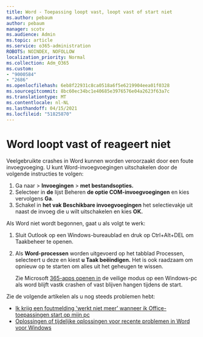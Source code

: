 ```yaml
---
title: Word - Toepassing loopt vast, loopt vast of start niet
ms.author: pebaum
author: pebaum
manager: scotv
ms.audience: Admin
ms.topic: article
ms.service: o365-administration
ROBOTS: NOINDEX, NOFOLLOW
localization_priority: Normal
ms.collection: Adm_O365
ms.custom:
- "9000584"
- "2686"
ms.openlocfilehash: 6eb8f22931c8ca0518a6f5e6219904eea01f0328
ms.sourcegitcommit: 8bc60ec34bc1e40685e3976576e04a2623f63a7c
ms.translationtype: MT
ms.contentlocale: nl-NL
ms.lasthandoff: 04/15/2021
ms.locfileid: "51825870"
---
```

# <a name="word-crashes-or-doesnt-respond"></a>Word loopt vast of reageert niet

Veelgebruikte crashes in Word kunnen worden veroorzaakt door een foute invoegvoeging. U kunt Word-invoegvoegingen uitschakelen door de volgende instructies te volgen:

1. Ga naar  >  **Invoegingen**  >  **met bestandsopties.**
2. Selecteer in **de** lijst Beheren **de optie COM-invoegvoegingen** en kies vervolgens **Ga**.
3. Schakel in **het vak Beschikbare invoegvoegingen** het selectievakje uit naast de invoeg die u wilt uitschakelen en kies **OK.**

Als Word niet wordt begonnen, gaat u als volgt te werk:

1.   Sluit Outlook op een Windows-bureaublad en druk op Ctrl+Alt+DEL om Taakbeheer te openen. 
2. Als **Word-processen** worden uitgevoerd op het tabblad Processen, selecteert u deze en kiest **u Taak beëindigen.** Het is ook raadzaam om opnieuw op te starten om alles uit het geheugen te wissen.

    Zie Microsoft [365-apps openen in](https://support.office.com/article/Open-Office-apps-in-safe-mode-on-a-Windows-PC-dedf944a-5f4b-4afb-a453-528af4f7ac72) de veilige modus op een Windows-pc als word blijft vastk crashen of vast blijven hangen tijdens de start.

Zie de volgende artikelen als u nog steeds problemen hebt: 
- [Ik krijg een foutmelding 'werkt niet meer' wanneer ik Office-toepassingen start op mijn pc](https://support.office.com/article/52bd7985-4e99-4a35-84c8-2d9b8301a2fa)
- [Oplossingen of tijdelijke oplossingen voor recente problemen in Word voor Windows](https://support.office.com/article/bf6bf17c-2807-4871-83ce-e337ae8f0b86)
